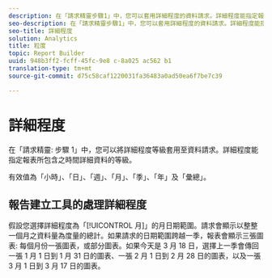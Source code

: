 ```yaml
---
description: 在「請求精靈步驟1」中，您可以套用詳細程度的資料請求。詳細程度能指定報表所包含之時間詳細資料的等級。
seo-description: 在「請求精靈步驟1」中，您可以套用詳細程度的資料請求。詳細程度能指定報表所包含之時間詳細資料的等級。
seo-title: 詳細程度
solution: Analytics
title: 粒度
topic: Report Builder
uuid: 948b3ff2-fcff-45fc-9e8 c-8a025 ac562 b1
translation-type: tm+mt
source-git-commit: d75c58caf1220031fa36483a0ad50ea6f7be7c39

---
```



# 詳細程度

在「請求精靈: 步驟 1」中，您可以將詳細程度等級套用至資料請求。詳細程度能指定報表所包含之時間詳細資料的等級。

有效值為「小時」、「日」、「週」、「月」、「季」、「年」及「彙總」。

## 報告建立工具的處理詳細程度

假設您選擇詳細程度為「[!UICONTROL 月]」的月日期範圍。請求會顯示以整整一個月之資料量為度量的總計。如果請求的日期範圍跨越一季，報表會顯示三張圖表: 每個月份一張圖表，或部分圖表。如果今天是 3 月 18 日，選擇上一季會傳回一張 1 月 1 日到 1 月 31 日的圖表、一張 2 月 1 日到 2 月 28 日的圖表，以及一張 3 月 1 日到 3 月 17 日的圖表。
